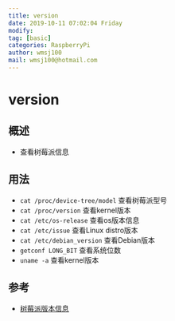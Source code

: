 ```yaml
---
title: version
date: 2019-10-11 07:02:04 Friday
modify:
tag: [basic]
categories: RaspberryPi
author: wmsj100
mail: wmsj100@hotmail.com
---
```


# version

## 概述

- 查看树莓派信息

## 用法

- `cat /proc/device-tree/model` 查看树莓派型号
- `cat /proc/version` 查看kernel版本
- `cat /etc/os-release` 查看os版本信息
- `cat /etc/issue` 查看Linux distro版本
- `cat /etc/debian_version` 查看Debian版本
- `getconf LONG_BIT` 查看系统位数
- `uname -a` 查看kernel版本

## 参考
- [树莓派版本信息](https://www.cnblogs.com/ahuo/p/11039451.html)
